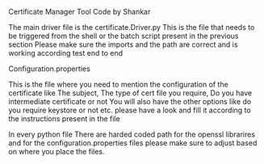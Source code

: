 Certificate Manager Tool
Code by Shankar

The main driver file is the certificate.Driver.py
This is the file that needs to be triggered from the shell or the batch script present in the previous section
Please make sure the imports and the path are correct and is working according test end to end

Configuration.properties

This is the file where you need to mention the configuration of the certificate like
The subject, The type of cert file you require, Do you have intermediate certificate or not
You will also have the other options like do you require keystore or not etc. please have a look and fill it according to the instructions
present in the file

In every python file
There are harded coded path for the openssl librarires and for the configuration.properties files please make sure to adjust based on where you place
the files.
